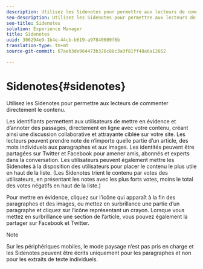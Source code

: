 ```yaml
---
description: Utilisez les Sidenotes pour permettre aux lecteurs de commenter directement le contenu.
seo-description: Utilisez les Sidenotes pour permettre aux lecteurs de commenter directement le contenu.
seo-title: Sidenotes
solution: Experience Manager
title: Sidenotes
uuid: 306294e9-1b4e-44cb-b619-a97840609f6b
translation-type: tm+mt
source-git-commit: 67aeb3de964473b326c88c3a3f81ff48a6a12652

---
```



# Sidenotes{#sidenotes}

Utilisez les Sidenotes pour permettre aux lecteurs de commenter directement le contenu.

Les identifiants permettent aux utilisateurs de mettre en évidence et d’annoter des passages, directement en ligne avec votre contenu, créant ainsi une discussion collaborative et attrayante ciblée sur votre site. Les lecteurs peuvent prendre note de n’importe quelle partie d’un article, des mots individuels aux paragraphes et aux images. Les identités peuvent être partagées sur Twitter et Facebook pour amener amis, abonnés et experts dans la conversation. Les utilisateurs peuvent également mettre les Sidenotes à la disposition des utilisateurs pour placer le contenu le plus utile en haut de la liste. (Les Sidenotes trient le contenu par votes des utilisateurs, en présentant les notes avec les plus forts votes, moins le total des votes négatifs en haut de la liste.)

Pour mettre en évidence, cliquez sur l’icône qui apparaît à la fin des paragraphes et des images, ou mettez en surbrillance une partie d’un paragraphe et cliquez sur l’icône représentant un crayon. Lorsque vous mettez en surbrillance une section de l’article, vous pouvez également la partager sur Facebook et Twitter.

>[!NOTE]
>
>Sur les périphériques mobiles, le mode paysage n’est pas pris en charge et les Sidenotes peuvent être écrits uniquement pour les paragraphes et non pour les extraits de texte individuels.

